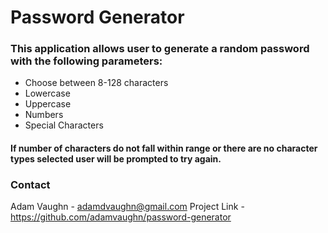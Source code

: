 # **Password Generator**

### This application allows user to generate a random password with the following parameters:

* Choose between 8-128 characters
* Lowercase
* Uppercase
* Numbers
* Special Characters

#### If number of characters do not fall within range or there are no character types selected user will be prompted to try again.


### Contact
Adam Vaughn - adamdvaughn@gmail.com
Project Link - https://github.com/adamvaughn/password-generator